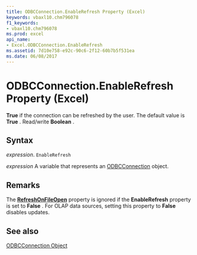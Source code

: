 ```yaml
---
title: ODBCConnection.EnableRefresh Property (Excel)
keywords: vbaxl10.chm796078
f1_keywords:
- vbaxl10.chm796078
ms.prod: excel
api_name:
- Excel.ODBCConnection.EnableRefresh
ms.assetid: 7d10e758-e92c-90c6-2f12-60b7b5f531ea
ms.date: 06/08/2017
---
```



# ODBCConnection.EnableRefresh Property (Excel)

 **True** if the connection can be refreshed by the user. The default value is **True** . Read/write **Boolean** .


## Syntax

 _expression_. `EnableRefresh`

 _expression_ A variable that represents an [ODBCConnection](./Excel.ODBCConnection.md) object.


## Remarks

The  **[RefreshOnFileOpen](Excel.ODBCConnection.RefreshOnFileOpen.md)** property is ignored if the **EnableRefresh** property is set to **False** . For OLAP data sources, setting this property to **False** disables updates.


## See also


[ODBCConnection Object](Excel.ODBCConnection.md)

